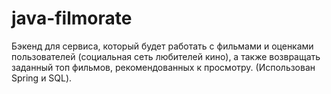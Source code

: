 # java-filmorate
 Бэкенд для сервиса, который будет работать с фильмами и оценками пользователей (социальная сеть любителей кино), а также возвращать заданный топ фильмов, рекомендованных к просмотру. (Использован Spring и SQL).
